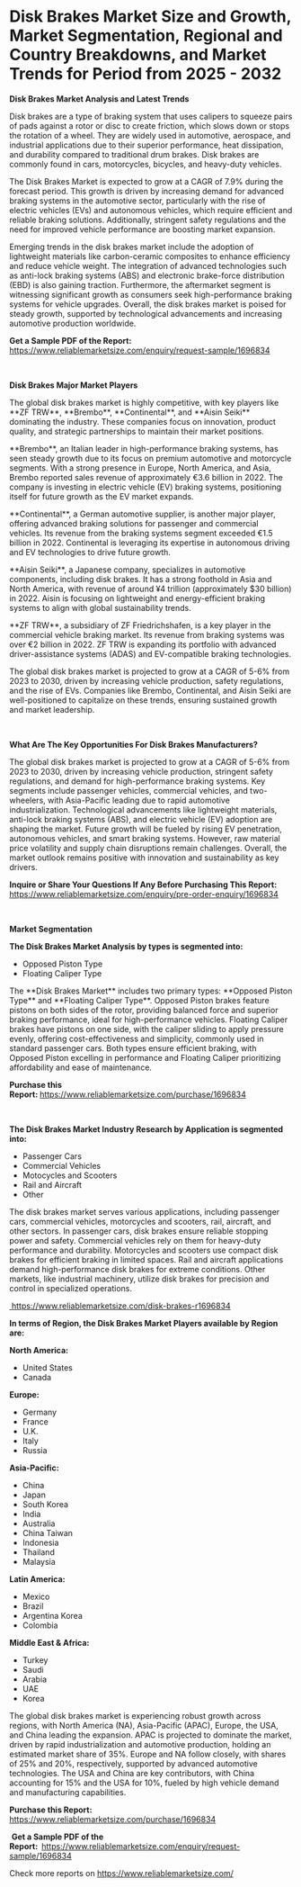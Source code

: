 <p><h1>Disk Brakes Market Size and Growth, Market Segmentation, Regional and Country Breakdowns, and Market Trends for Period from 2025 -  2032</h1></p><p><strong>Disk Brakes Market Analysis and Latest Trends</strong></p>
<p><p>Disk brakes are a type of braking system that uses calipers to squeeze pairs of pads against a rotor or disc to create friction, which slows down or stops the rotation of a wheel. They are widely used in automotive, aerospace, and industrial applications due to their superior performance, heat dissipation, and durability compared to traditional drum brakes. Disk brakes are commonly found in cars, motorcycles, bicycles, and heavy-duty vehicles.</p><p>The Disk Brakes Market is expected to grow at a CAGR of 7.9% during the forecast period. This growth is driven by increasing demand for advanced braking systems in the automotive sector, particularly with the rise of electric vehicles (EVs) and autonomous vehicles, which require efficient and reliable braking solutions. Additionally, stringent safety regulations and the need for improved vehicle performance are boosting market expansion.</p><p>Emerging trends in the disk brakes market include the adoption of lightweight materials like carbon-ceramic composites to enhance efficiency and reduce vehicle weight. The integration of advanced technologies such as anti-lock braking systems (ABS) and electronic brake-force distribution (EBD) is also gaining traction. Furthermore, the aftermarket segment is witnessing significant growth as consumers seek high-performance braking systems for vehicle upgrades. Overall, the disk brakes market is poised for steady growth, supported by technological advancements and increasing automotive production worldwide.</p></p>
<p><strong>Get a Sample PDF of the Report:&nbsp;</strong> <a href="https://www.reliablemarketsize.com/enquiry/request-sample/1696834?utm_campaign=1766&utm_medium=2&utm_source=Github&utm_content=ia&utm_term=22012025&utm_id=disk-brakes">https://www.reliablemarketsize.com/enquiry/request-sample/1696834</a></p>
<p>&nbsp;</p>
<p><strong>Disk Brakes Major Market Players</strong></p>
<p><p>The global disk brakes market is highly competitive, with key players like **ZF TRW**, **Brembo**, **Continental**, and **Aisin Seiki** dominating the industry. These companies focus on innovation, product quality, and strategic partnerships to maintain their market positions.</p><p>**Brembo**, an Italian leader in high-performance braking systems, has seen steady growth due to its focus on premium automotive and motorcycle segments. With a strong presence in Europe, North America, and Asia, Brembo reported sales revenue of approximately €3.6 billion in 2022. The company is investing in electric vehicle (EV) braking systems, positioning itself for future growth as the EV market expands.</p><p>**Continental**, a German automotive supplier, is another major player, offering advanced braking solutions for passenger and commercial vehicles. Its revenue from the braking systems segment exceeded €1.5 billion in 2022. Continental is leveraging its expertise in autonomous driving and EV technologies to drive future growth.</p><p>**Aisin Seiki**, a Japanese company, specializes in automotive components, including disk brakes. It has a strong foothold in Asia and North America, with revenue of around ¥4 trillion (approximately $30 billion) in 2022. Aisin is focusing on lightweight and energy-efficient braking systems to align with global sustainability trends.</p><p>**ZF TRW**, a subsidiary of ZF Friedrichshafen, is a key player in the commercial vehicle braking market. Its revenue from braking systems was over €2 billion in 2022. ZF TRW is expanding its portfolio with advanced driver-assistance systems (ADAS) and EV-compatible braking technologies.</p><p>The global disk brakes market is projected to grow at a CAGR of 5-6% from 2023 to 2030, driven by increasing vehicle production, safety regulations, and the rise of EVs. Companies like Brembo, Continental, and Aisin Seiki are well-positioned to capitalize on these trends, ensuring sustained growth and market leadership.</p></p>
<p>&nbsp;</p>
<p><strong>What Are The Key Opportunities For Disk Brakes Manufacturers?</strong></p>
<p><p>The global disk brakes market is projected to grow at a CAGR of 5-6% from 2023 to 2030, driven by increasing vehicle production, stringent safety regulations, and demand for high-performance braking systems. Key segments include passenger vehicles, commercial vehicles, and two-wheelers, with Asia-Pacific leading due to rapid automotive industrialization. Technological advancements like lightweight materials, anti-lock braking systems (ABS), and electric vehicle (EV) adoption are shaping the market. Future growth will be fueled by rising EV penetration, autonomous vehicles, and smart braking systems. However, raw material price volatility and supply chain disruptions remain challenges. Overall, the market outlook remains positive with innovation and sustainability as key drivers.</p></p>
<p><strong>Inquire or Share Your Questions If Any Before Purchasing This Report:</strong> <a href="https://www.reliablemarketsize.com/enquiry/pre-order-enquiry/1696834?utm_campaign=1766&utm_medium=2&utm_source=Github&utm_content=ia&utm_term=22012025&utm_id=disk-brakes">https://www.reliablemarketsize.com/enquiry/pre-order-enquiry/1696834</a></p>
<p>&nbsp;</p>
<p><strong>Market Segmentation</strong></p>
<p><strong>The Disk Brakes Market Analysis by types is segmented into:</strong></p>
<p><ul><li>Opposed Piston Type</li><li>Floating Caliper Type</li></ul></p>
<p><p>The **Disk Brakes Market** includes two primary types: **Opposed Piston Type** and **Floating Caliper Type**. Opposed Piston brakes feature pistons on both sides of the rotor, providing balanced force and superior braking performance, ideal for high-performance vehicles. Floating Caliper brakes have pistons on one side, with the caliper sliding to apply pressure evenly, offering cost-effectiveness and simplicity, commonly used in standard passenger cars. Both types ensure efficient braking, with Opposed Piston excelling in performance and Floating Caliper prioritizing affordability and ease of maintenance.</p></p>
<p><strong>Purchase this Report:&nbsp;</strong><a href="https://www.reliablemarketsize.com/purchase/1696834?utm_campaign=1766&utm_medium=2&utm_source=Github&utm_content=ia&utm_term=22012025&utm_id=disk-brakes">https://www.reliablemarketsize.com/purchase/1696834</a></p>
<p>&nbsp;</p>
<p><strong>The Disk Brakes Market Industry Research by Application is segmented into:</strong></p>
<p><ul><li>Passenger Cars</li><li>Commercial Vehicles</li><li>Motocycles and Scooters</li><li>Rail and Aircraft</li><li>Other</li></ul></p>
<p><p>The disk brakes market serves various applications, including passenger cars, commercial vehicles, motorcycles and scooters, rail, aircraft, and other sectors. In passenger cars, disk brakes ensure reliable stopping power and safety. Commercial vehicles rely on them for heavy-duty performance and durability. Motorcycles and scooters use compact disk brakes for efficient braking in limited spaces. Rail and aircraft applications demand high-performance disk brakes for extreme conditions. Other markets, like industrial machinery, utilize disk brakes for precision and control in specialized operations.</p></p>
<p><a href="https://www.reliablemarketsize.com/disk-brakes-r1696834?utm_campaign=1766&utm_medium=2&utm_source=Github&utm_content=ia&utm_term=22012025&utm_id=disk-brakes">&nbsp;https://www.reliablemarketsize.com/disk-brakes-r1696834</a></p>
<p><strong>In terms of Region, the Disk Brakes Market Players available by Region are:</strong></p>
<p>
    <p> <strong> North America: </strong>
        <ul>
            <li>United States</li>
            <li>Canada</li>
        </ul>
        </p> 
    <p> <strong> Europe: </strong>
        <ul>
            <li>Germany</li>
            <li>France</li>
            <li>U.K.</li>
            <li>Italy</li>
            <li>Russia</li>
        </ul>
        </p> 
    <p> <strong> Asia-Pacific: </strong>
        <ul>
            <li>China</li>
            <li>Japan</li>
            <li>South Korea</li>
            <li>India</li>
            <li>Australia</li>
            <li>China Taiwan</li>
            <li>Indonesia</li>
            <li>Thailand</li>
            <li>Malaysia</li>
        </ul>
        </p> 
    <p> <strong> Latin America: </strong>
        <ul>
            <li>Mexico</li>
            <li>Brazil</li>
            <li>Argentina Korea</li>
            <li>Colombia</li>
        </ul>
        </p> 
    <p> <strong> Middle East & Africa: </strong>
        <ul>
            <li>Turkey</li>
            <li>Saudi</li>
            <li>Arabia</li>
            <li>UAE</li>
            <li>Korea</li>
        </ul>
    </p>
    </p>
<p><p>The global disk brakes market is experiencing robust growth across regions, with North America (NA), Asia-Pacific (APAC), Europe, the USA, and China leading the expansion. APAC is projected to dominate the market, driven by rapid industrialization and automotive production, holding an estimated market share of 35%. Europe and NA follow closely, with shares of 25% and 20%, respectively, supported by advanced automotive technologies. The USA and China are key contributors, with China accounting for 15% and the USA for 10%, fueled by high vehicle demand and manufacturing capabilities.</p></p>
<p><strong>Purchase this Report: </strong><a href="https://www.reliablemarketsize.com/purchase/1696834?utm_campaign=1766&utm_medium=2&utm_source=Github&utm_content=ia&utm_term=22012025&utm_id=disk-brakes">https://www.reliablemarketsize.com/purchase/1696834</a></p>
<p>&nbsp;<strong>Get a Sample PDF of the Report:&nbsp;&nbsp;</strong><a href="https://www.reliablemarketsize.com/enquiry/request-sample/1696834?utm_campaign=1766&utm_medium=2&utm_source=Github&utm_content=ia&utm_term=22012025&utm_id=disk-brakes">https://www.reliablemarketsize.com/enquiry/request-sample/1696834</a></p>
<p><strong></strong></p>
<p>Check more reports on <a href="https://www.reliablemarketsize.com/?utm_campaign=1766&utm_medium=2&utm_source=Github&utm_content=ia&utm_term=22012025&utm_id=disk-brakes">https://www.reliablemarketsize.com/</a></p>